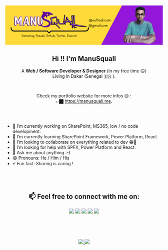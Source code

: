 <a align="center" href="https://manusquall.me"><img src="img/githubreadme2.png"></a>



<h2 align="center" >Hi !! I'm <b>ManuSquall</b></h2>
<p align="center"> A <b>Web / Software Developer & Designer</b> (in my free time 🙃)<br> Living in Dakar (Senegal 🇸🇳 ).</p>

<br>

<p align="center">Check my portfolio website for more infos 😊 :<br> 👉🏿  <a href="https://manusquall.me/">https://manusquall.me</a>.</p>

<br>
<br>
<p align="center">

- 🔭 I’m currently working on SharePoint, MS365, low / no code development.
- 🌱 I’m currently learning SharePoint Framework, Power Platform, React
- 👯 I’m looking to collaborate on everything related to dev 😁🤩
- 🤔 I’m looking for help with SPFX, Power Platform and React.
- 💬 Ask me about anything :-)
- 😄 Pronouns: He / Him / His
- ⚡ Fun fact: Sharing is caring !


<br>
<br>

<h2 align="center"> 📫 Feel free to connect with me on:</h2>
<p align="center">
<a href="https://www.linkedin.com/in/charles-emmanuel-saturnin-ndiaye-a838b5148/" target="_blank"><img src="https://img.shields.io/badge/linkedin-%230077B5.svg?&style=for-the-badge&logo=linkedin&logoColor=white"></a> 
<a href="https://twitter.com/manusquall" target="_blank"><img src="https://img.shields.io/badge/twitter-%231DA1F2.svg?&style=for-the-badge&logo=twitter&logoColor=white"></a> 
<a href="https://www.reddit.com/user/ManuSquall" target="_blank"><img src="https://img.shields.io/badge/Reddit-FF4500?style=for-the-badge&logo=reddit&logoColor=white"></a> 
<a href="https://discordapp.com/channels/715770418094669834" target="_blank"><img src="https://img.shields.io/badge/Discord-7289DA?style=for-the-badge&logo=discord&logoColor=white"></a> 
<a href="https://www.behance.net/manusquall" target="_blank"><img src="https://img.shields.io/badge/-Behance-blue?style=for-the-badge&logo=behance&logoColor=white"></a> 
</p>
<br>
<br>
<br>
<p align="center">
<a href="https://manusquall.azurewebsites.net/" target="_blank" >
  <img src="https://github-readme-stats.vercel.app/api?username=manusquall&show_icons=true&theme=tokyonight&count_private=true" />
  <img src="https://github-readme-stats.vercel.app/api/top-langs/?username=manusquall&layout=compact&show_icons=true&theme=tokyonight&count_private=true" />

</a>
 </p>
<br>
<br>
<!-- [<img align="left" alt="stack-overflow" src="https://img.shields.io/badge/stack%20overflow-FE7A16?logo=stack-overflow&logoColor=white&style=for-the-badge" />](https://stackoverflow.com/users/12637983/manusquall) 
[<img align="left" alt="medium" src="https://img.shields.io/badge/medium-%2312100E.svg?&style=for-the-badge&logo=medium&logoColor=white" />](https://medium.com/@manusquall)
-->

